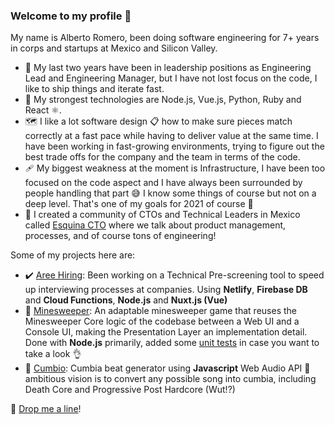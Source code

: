 ### Welcome to my profile 👋

My name is Alberto Romero, been doing software engineering for 7+ years in corps and startups at Mexico and Silicon Valley.

- 🍵 My last two years have been in leadership positions as Engineering Lead and Engineering Manager, but I have not lost focus on the code, I like to ship things and iterate fast. 
- 🚀 My strongest technologies are Node.js, Vue.js, Python, Ruby and React ⚛️.
- 🗺️ I like a lot software design 📋 how to make sure pieces match correctly at a fast pace while having to deliver value at the same time. I have been working in fast-growing environments, trying to figure out the best trade offs for the company and the team in terms of the code.
- 🩹 My biggest weakness at the moment is Infrastructure, I have been too focused on the code aspect and I have always been surrounded by people handling that part 😅 I know some things of course but not on a deep level. That's one of my goals for 2021 of course 💪
- 🔄 I created a community of CTOs and Technical Leaders in Mexico called [Esquina CTO](www.esquinacto.com) where we talk about product management, processes, and of course tons of engineering!

Some of my projects here are:
- ✔️ [Aree Hiring](https://vigorous-euclid-2398c3.netlify.app/apply/1338cc67-f2ea-41ca-9c68-95d364b4c4ef): Been working on a Technical Pre-screening tool to speed up interviewing processes at companies. Using **Netlify**, **Firebase DB** and **Cloud Functions**, **Node.js** and **Nuxt.js (Vue)**
- 🚩 [Minesweeper](https://github.com/beeetooo/minesweeper): An adaptable minesweeper game that reuses the Minesweeper Core logic of the codebase between a Web UI and a Console UI, making the Presentation Layer an implementation detail. Done with **Node.js** primarily, added some [unit tests](https://github.com/beeetooo/minesweeper/tree/master/test) in case you want to take a look 👌
- 🕺 [Cumbio](https://beeetooo.github.io/cumbio/): Cumbia beat generator using **Javascript** Web Audio API 💃 ambitious vision is to convert any possible song into cumbia, including Death Core and Progressive Post Hardcore (Wut!?)

🚀 [Drop me a line](mailto:aromeronavia@gmail.com)!
